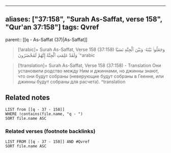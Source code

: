 
---
aliases: ["37:158", "Surah As-Saffat, verse 158", "Qur'an 37:158"]
tags: Qvref
---

parent:: [[q - As-Saffat (37)|As-Saffat]]

> [!arabic]+ Surah As-Saffat, Verse 158 (37:158)
> <span class="quran-arabic">وَجَعَلُوا۟ بَيْنَهُۥ وَبَيْنَ ٱلْجِنَّةِ نَسَبًا ۚ وَلَقَدْ عَلِمَتِ ٱلْجِنَّةُ إِنَّهُمْ لَمُحْضَرُونَ</span>
^arabic

> [!translation]+ Surah As-Saffat, Verse 158 (37:158) - Translation
> Они установили родство между Ним и джиннами, но джинны знают, что они будут собраны (неверующие будут собраны в Геенне, или джинны будут собраны для расчета).
^translation



## Related notes
```dataview
LIST from [[q - 37 - 158]]
WHERE !contains(file.name, "q - ")
SORT file.name ASC
```

### Related verses (footnote backlinks)
```dataview
LIST FROM [[q - 37 - 158]] AND #Qvref
SORT file.name ASC
```

